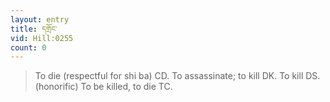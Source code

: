 ```yaml
---
layout: entry
title: དགྲོང་
vid: Hill:0255
count: 0
---
```

> To die (respectful for shi ba) CD\. To assassinate; to kill DK\. To kill DS\. (honorific) To be killed, to die TC\.


